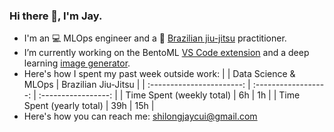 ### Hi there 👋, I'm Jay.

- I'm an 💻 MLOps engineer and a 🥋 [Brazilian jiu-jitsu](https://en.wikipedia.org/wiki/Brazilian_jiu-jitsu) practitioner.
- I’m currently working on the BentoML [VS Code extension](https://github.com/mlops-club/vscode-bentoml) and a deep learning [image generator](https://github.com/shilongjaycui/babies-first-diffusion-model).
- Here's how I spent my past week outside work:
  |                           | Data Science & MLOps | Brazilian Jiu-Jitsu |
  | :-----------------------: | :------------------: | :-----------------: |
  | Time Spent (weekly total) | 6h                   | 1h                  |
  | Time Spent (yearly total) | 39h                  | 15h                 |
- Here's how you can reach me: shilongjaycui@gmail.com

